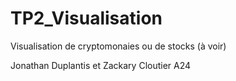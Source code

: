 # TP2_Visualisation
Visualisation de cryptomonaies ou de stocks (à voir)

Jonathan Duplantis et Zackary Cloutier
A24
